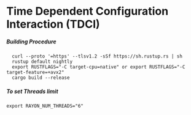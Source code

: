 # Time Dependent Configuration Interaction (TDCI)


##### Building Procedure 
```
  curl --proto '=https' --tlsv1.2 -sSf https://sh.rustup.rs | sh
  rustup default nightly
  export RUSTFLAGS="-C target-cpu=native" or export RUSTFLAGS="-C target-feature=+avx2"
  cargo build --release
```


##### To set Threads limit 
```
export RAYON_NUM_THREADS="6"
```
